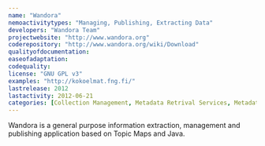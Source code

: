 ```yaml
---
name: "Wandora"
nemoactivitytypes: "Managing, Publishing, Extracting Data"
developers: "Wandora Team"
projectwebsite: "http://www.wandora.org"
coderepository: "http://www.wandora.org/wiki/Download"
qualityofdocumentation: 
easeofadaptation: 
codequality: 
license: "GNU GPL v3"
examples: "http://kokoelmat.fng.fi/"
lastrelease: 2012
lastactivity: 2012-06-21
categories: [Collection Management, Metadata Retrival Services, Metadata Mapping/Conversation/normalisation]
---
```

Wandora is a general purpose information extraction, management and publishing application based on Topic Maps and Java.
